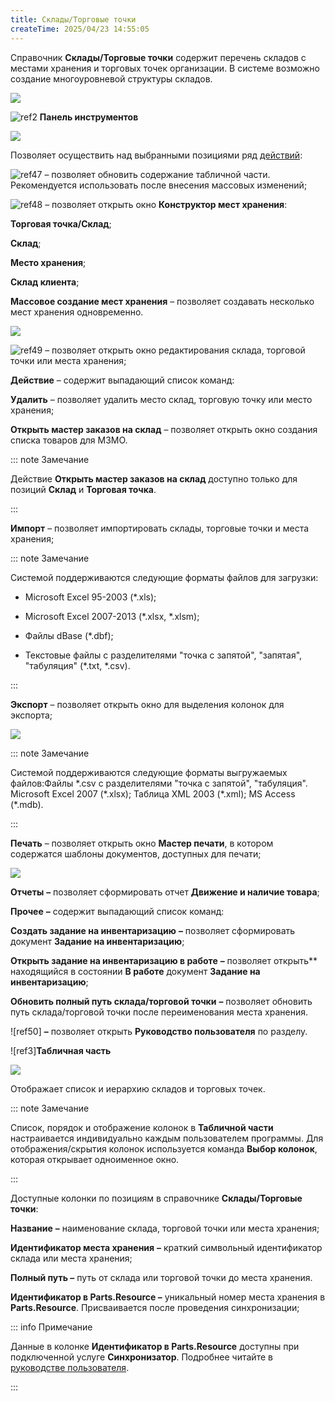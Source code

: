 ```yaml
---
title: Склады/Торговые точки
createTime: 2025/04/23 14:55:05
---
```

Справочник **Склады/Торговые точки** содержит перечень складов с местами хранения и торговых точек организации. В системе возможно создание многоуровневой структуры складов.

![](Aspose.Words.83ab1c44-6b28-430a-a5f2-4d9e6ba1abd4.613.png)

![ref2](Aspose.Words.83ab1c44-6b28-430a-a5f2-4d9e6ba1abd4.004.png) **Панель инструментов**

![](Aspose.Words.83ab1c44-6b28-430a-a5f2-4d9e6ba1abd4.614.png)

Позволяет осуществить над выбранными позициями ряд [действий](#370df7fa-a8cb-49ea-a363-e5760b2f112f):

![ref47](Aspose.Words.83ab1c44-6b28-430a-a5f2-4d9e6ba1abd4.005.png) – позволяет обновить содержание табличной части. Рекомендуется использовать после внесения массовых изменений;

![ref48](Aspose.Words.83ab1c44-6b28-430a-a5f2-4d9e6ba1abd4.007.png) – позволяет открыть окно **Конструктор мест хранения**:

**Торговая точка/Склад**;

**Склад**;

**Место хранения**;

**Склад клиента**;

**Массовое создание мест хранения** – позволяет создавать несколько мест хранения одновременно.

![](Aspose.Words.83ab1c44-6b28-430a-a5f2-4d9e6ba1abd4.617.png)

![ref49](Aspose.Words.83ab1c44-6b28-430a-a5f2-4d9e6ba1abd4.009.png) – позволяет открыть окно редактирования склада, торговой точки или места хранения;

**Действие** – содержит выпадающий список команд:

**Удалить** – позволяет удалить место склад, торговую точку или место хранения;

**Открыть мастер заказов на склад** – позволяет открыть окно создания списка товаров для МЗМО.

::: note Замечание

Действие **Открыть мастер заказов на склад** доступно только для позиций **Склад** и **Торговая точка**.

:::

**Импорт** – позволяет импортировать склады, торговые точки и места хранения;

::: note Замечание

Системой поддерживаются следующие форматы файлов для загрузки:

- Microsoft Excel 95-2003 (\*.xls);

- Microsoft Excel 2007-2013 (\*.xlsx, \*.xlsm);

- Файлы dBase (\*.dbf);

- Текстовые файлы с разделителями "точка с запятой", "запятая", "табуляция" (\*.txt, \*.csv).

:::

**Экспорт** – позволяет открыть окно для выделения колонок для экспорта;

![](Aspose.Words.83ab1c44-6b28-430a-a5f2-4d9e6ba1abd4.619.png)

::: note Замечание

Системой поддерживаются следующие форматы выгружаемых файлов:Файлы \*.csv с разделителями "точка с запятой", "табуляция".
Microsoft Excel 2007 (\*.xlsx);
Таблица XML 2003 (\*.xml);
MS Access (\*.mdb).

:::

**Печать** – позволяет открыть окно **Мастер печати**, в котором содержатся шаблоны документов, доступных для печати;

![](Aspose.Words.83ab1c44-6b28-430a-a5f2-4d9e6ba1abd4.620.png)

**Отчеты** **–** позволяет сформировать отчет **Движение и наличие товара**;

**Прочее** **–** содержит выпадающий список команд:

**Создать задание на инвентаризацию** **–** позволяет сформировать документ **Задание на инвентаризацию**;

**Открыть задание на инвентаризацию в работе** **–** позволяет открыть** находящийся в состоянии **В работе** документ **Задание на инвентаризацию**;

**Обновить полный путь склада/торговой точки** **–** позволяет обновить путь склада/торговой точки после переименования места хранения.

![ref50] **–** позволяет открыть **Руководство пользователя** по разделу.

![ref3]**Табличная часть**

![](Aspose.Words.83ab1c44-6b28-430a-a5f2-4d9e6ba1abd4.622.png)

Отображает список и иерархию складов и торговых точек. 

::: note Замечание

Список, порядок и отображение колонок в **Табличной части** настраивается индивидуально каждым пользователем программы. Для отображения/скрытия колонок используется команда **Выбор колонок**, которая открывает одноименное окно.

:::

Доступные колонки по позициям в справочнике **Склады/Торговые точки**:

**Название** **–** наименование склада, торговой точки или места хранения;

**Идентификатор места хранения** **–** краткий символьный идентификатор склада или места хранения;

**Полный путь –** путь от склада или торговой точки до места хранения.

**Идентификатор в Parts.Resource –** уникальный номер места хранения в **Parts.Resource**. Присваивается после проведения синхронизации;

::: info Примечание

Данные в колонке **Идентификатор в Parts.Resource** доступны при подключенной услуге **Синхронизатор**. Подробнее читайте в [руководстве пользователя](https://product-doc.tradesoft.ru/ai_ar/index.htm).

:::